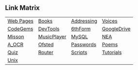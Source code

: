 ## Link Matrix

|  |  |      |      |
| ----------------------------------------- | ----------------------------------- | ---- | ---- |
|[Web Pages](NoteTree/WebSites.md)|[Books](NoteTree/Bookers.md)|[Addressing](NoteTree/Addressing.md)|[Voices](NoteTree/ChildernsVoices.md)|
|[CodeGems](NoteTree/CodeGems.md)|[DevTools](NoteTree/DevelopmentTools.md)|[6thForm](NoteTree/EsherSixthForm.md)|[GoogleDrive](NoteTree/GoogleDrive.md)|
|[Misson](NoteTree/MissionStatment_2019.md)|[MusicPlayer](NoteTree/MusicPlayer.md)|[MySQL](NoteTree/MySQL.md)|[NEA](NoteTree/NEA.md)|
|[A_OCR](NoteTree/OCR_A_level.md)|[Ofsted](NoteTree/Ofsted_CAS.md)|[Passwords](NoteTree/Passwords.md)|[Poems](NoteTree/Poems.md)|
|[Quiz](NoteTree/QuizSites.md)|[Router](NoteTree/Router.md)|[Scripts](NoteTree/Script.md)|[Tutorials](NoteTree/Tutorials.md)|
|[Unix](NoteTree/UnixCommands.md)||||

